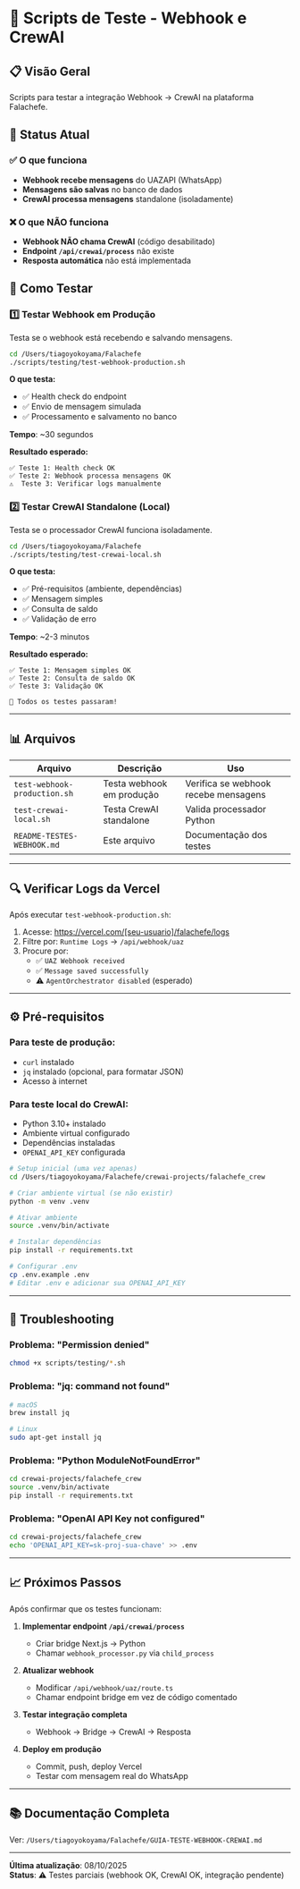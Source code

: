 # 🧪 Scripts de Teste - Webhook e CrewAI

## 📋 Visão Geral

Scripts para testar a integração Webhook → CrewAI na plataforma Falachefe.

## 🎯 Status Atual

### ✅ O que funciona

- **Webhook recebe mensagens** do UAZAPI (WhatsApp)
- **Mensagens são salvas** no banco de dados
- **CrewAI processa mensagens** standalone (isoladamente)

### ❌ O que NÃO funciona

- **Webhook NÃO chama CrewAI** (código desabilitado)
- **Endpoint `/api/crewai/process`** não existe
- **Resposta automática** não está implementada

## 🚀 Como Testar

### 1️⃣ Testar Webhook em Produção

Testa se o webhook está recebendo e salvando mensagens.

```bash
cd /Users/tiagoyokoyama/Falachefe
./scripts/testing/test-webhook-production.sh
```

**O que testa:**
- ✅ Health check do endpoint
- ✅ Envio de mensagem simulada
- ✅ Processamento e salvamento no banco

**Tempo**: ~30 segundos

**Resultado esperado:**
```
✅ Teste 1: Health check OK
✅ Teste 2: Webhook processa mensagens OK
⚠️  Teste 3: Verificar logs manualmente
```

### 2️⃣ Testar CrewAI Standalone (Local)

Testa se o processador CrewAI funciona isoladamente.

```bash
cd /Users/tiagoyokoyama/Falachefe
./scripts/testing/test-crewai-local.sh
```

**O que testa:**
- ✅ Pré-requisitos (ambiente, dependências)
- ✅ Mensagem simples
- ✅ Consulta de saldo
- ✅ Validação de erro

**Tempo**: ~2-3 minutos

**Resultado esperado:**
```
✅ Teste 1: Mensagem simples OK
✅ Teste 2: Consulta de saldo OK
✅ Teste 3: Validação OK

🎉 Todos os testes passaram!
```

---

## 📊 Arquivos

| Arquivo | Descrição | Uso |
|---------|-----------|-----|
| `test-webhook-production.sh` | Testa webhook em produção | Verifica se webhook recebe mensagens |
| `test-crewai-local.sh` | Testa CrewAI standalone | Valida processador Python |
| `README-TESTES-WEBHOOK.md` | Este arquivo | Documentação dos testes |

---

## 🔍 Verificar Logs da Vercel

Após executar `test-webhook-production.sh`:

1. Acesse: https://vercel.com/[seu-usuario]/falachefe/logs
2. Filtre por: `Runtime Logs` → `/api/webhook/uaz`
3. Procure por:
   - ✅ `UAZ Webhook received`
   - ✅ `Message saved successfully`
   - ⚠️ `AgentOrchestrator disabled` (esperado)

---

## ⚙️ Pré-requisitos

### Para teste de produção:
- `curl` instalado
- `jq` instalado (opcional, para formatar JSON)
- Acesso à internet

### Para teste local do CrewAI:
- Python 3.10+ instalado
- Ambiente virtual configurado
- Dependências instaladas
- `OPENAI_API_KEY` configurada

```bash
# Setup inicial (uma vez apenas)
cd /Users/tiagoyokoyama/Falachefe/crewai-projects/falachefe_crew

# Criar ambiente virtual (se não existir)
python -m venv .venv

# Ativar ambiente
source .venv/bin/activate

# Instalar dependências
pip install -r requirements.txt

# Configurar .env
cp .env.example .env
# Editar .env e adicionar sua OPENAI_API_KEY
```

---

## 🐛 Troubleshooting

### Problema: "Permission denied"

```bash
chmod +x scripts/testing/*.sh
```

### Problema: "jq: command not found"

```bash
# macOS
brew install jq

# Linux
sudo apt-get install jq
```

### Problema: "Python ModuleNotFoundError"

```bash
cd crewai-projects/falachefe_crew
source .venv/bin/activate
pip install -r requirements.txt
```

### Problema: "OpenAI API Key not configured"

```bash
cd crewai-projects/falachefe_crew
echo 'OPENAI_API_KEY=sk-proj-sua-chave' >> .env
```

---

## 📈 Próximos Passos

Após confirmar que os testes funcionam:

1. **Implementar endpoint `/api/crewai/process`**
   - Criar bridge Next.js → Python
   - Chamar `webhook_processor.py` via `child_process`

2. **Atualizar webhook**
   - Modificar `/api/webhook/uaz/route.ts`
   - Chamar endpoint bridge em vez de código comentado

3. **Testar integração completa**
   - Webhook → Bridge → CrewAI → Resposta

4. **Deploy em produção**
   - Commit, push, deploy Vercel
   - Testar com mensagem real do WhatsApp

---

## 📚 Documentação Completa

Ver: `/Users/tiagoyokoyama/Falachefe/GUIA-TESTE-WEBHOOK-CREWAI.md`

---

**Última atualização**: 08/10/2025  
**Status**: ⚠️ Testes parciais (webhook OK, CrewAI OK, integração pendente)

